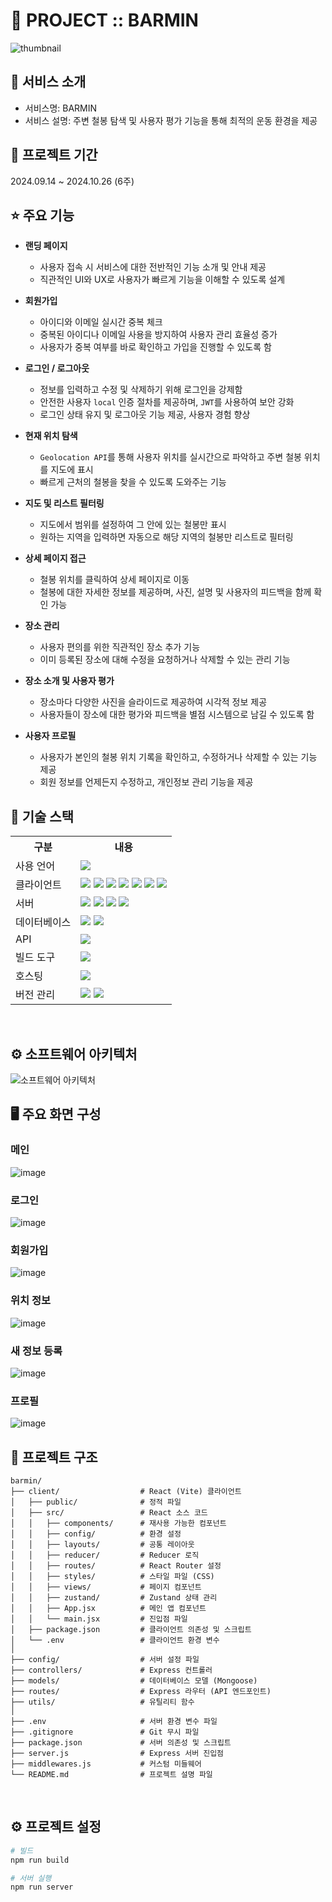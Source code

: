 # 📎 PROJECT :: BARMIN

![thumbnail](https://res.cloudinary.com/dab5xf29a/image/upload/v1738451253/barmin_x3r626.png)

## 👀 서비스 소개

- 서비스명: BARMIN
- 서비스 설명: 주변 철봉 탐색 및 사용자 평가 기능을 통해 최적의 운동 환경을 제공
  <br>

## 📅 프로젝트 기간

2024.09.14 ~ 2024.10.26 (6주)
<br>

## ⭐ 주요 기능

- **랜딩 페이지**

  - 사용자 접속 시 서비스에 대한 전반적인 기능 소개 및 안내 제공
  - 직관적인 UI와 UX로 사용자가 빠르게 기능을 이해할 수 있도록 설계

- **회원가입**

  - 아이디와 이메일 실시간 중복 체크
  - 중복된 아이디나 이메일 사용을 방지하여 사용자 관리 효율성 증가
  - 사용자가 중복 여부를 바로 확인하고 가입을 진행할 수 있도록 함

- **로그인 / 로그아웃**

  - 정보를 입력하고 수정 및 삭제하기 위해 로그인을 강제함
  - 안전한 사용자 `local` 인증 절차를 제공하며, `JWT`를 사용하여 보안 강화
  - 로그인 상태 유지 및 로그아웃 기능 제공, 사용자 경험 향상

- **현재 위치 탐색**

  - `Geolocation API`를 통해 사용자 위치를 실시간으로 파악하고 주변 철봉 위치를 지도에 표시
  - 빠르게 근처의 철봉을 찾을 수 있도록 도와주는 기능

- **지도 및 리스트 필터링**

  - 지도에서 범위를 설정하여 그 안에 있는 철봉만 표시
  - 원하는 지역을 입력하면 자동으로 해당 지역의 철봉만 리스트로 필터링

- **상세 페이지 접근**

  - 철봉 위치를 클릭하여 상세 페이지로 이동
  - 철봉에 대한 자세한 정보를 제공하며, 사진, 설명 및 사용자의 피드백을 함께 확인 가능

- **장소 관리**

  - 사용자 편의를 위한 직관적인 장소 추가 기능
  - 이미 등록된 장소에 대해 수정을 요청하거나 삭제할 수 있는 관리 기능

- **장소 소개 및 사용자 평가**

  - 장소마다 다양한 사진을 슬라이드로 제공하여 시각적 정보 제공
  - 사용자들이 장소에 대한 평가와 피드백을 별점 시스템으로 남길 수 있도록 함

- **사용자 프로필**
  - 사용자가 본인의 철봉 위치 기록을 확인하고, 수정하거나 삭제할 수 있는 기능 제공
  - 회원 정보를 언제든지 수정하고, 개인정보 관리 기능을 제공

## 🔨 기술 스택

<table>
    <tr>
        <th>구분</th>
        <th>내용</th>
    </tr>
    <tr>
        <td>사용 언어</td>
        <td>
            <img src="https://img.shields.io/badge/JavaScript-F7DF1E?style=for-the-badge&logo=JavaScript&logoColor=white"/>
        </td>
    </tr>
    <tr>
        <td>클라이언트</td>
        <td>
            <img src="https://img.shields.io/badge/React-61DAFB?style=for-the-badge&logo=React&logoColor=white"/>
            <img src="https://img.shields.io/badge/ReactRouter-CA4245?style=for-the-badge&logo=ReactRouter&logoColor=white"/>
            <img src="https://img.shields.io/badge/TailwindCSS-06B6D4?style=for-the-badge&logo=TailwindCSS&logoColor=white"/>
            <img src="https://img.shields.io/badge/Zustand-000000?style=for-the-badge&logo=Zustand&logoColor=white"/>
            <img src="https://img.shields.io/badge/Animate.css-00C4CC?style=for-the-badge&logo=CSS&logoColor=white"/>
            <img src="https://img.shields.io/badge/Swiper-6332B1?style=for-the-badge&logo=Swiper&logoColor=white"/>
            <img src="https://img.shields.io/badge/Axios-5A29E3?style=for-the-badge&logo=Axios&logoColor=white"/>
        </td>
    </tr>
    <tr>
        <td>서버</td>
        <td>
            <img src="https://img.shields.io/badge/Express.js-000000?style=for-the-badge&logo=Express&logoColor=white"/>
            <img src="https://img.shields.io/badge/Passport.js-34E27A?style=for-the-badge&logo=passport&logoColor=white"/>
            <img src="https://img.shields.io/badge/Multer-FFCA28?style=for-the-badge&logo=Multer&logoColor=white"/>
            <img src="https://img.shields.io/badge/Joi-4A3B8C?style=for-the-badge&logo=Joi&logoColor=white"/>
        </td>
    </tr>
    <tr>
        <td>데이터베이스</td>
        <td>
            <img src="https://img.shields.io/badge/MongoDB-47A248?style=for-the-badge&logo=MongoDB&logoColor=white"/>
            <img src="https://img.shields.io/badge/Cloudinary-3448C5?style=for-the-badge&logo=Cloudinary&logoColor=white"/>
        </td>
    </tr>
        <td>API</td>
        <td>
            <img src="https://img.shields.io/badge/KakaoMap-FFCD00?style=for-the-badge&logo=Kakao&logoColor=white"/>
        </td>
    </tr>
    <tr>
        <td>빌드 도구</td>
        <td>
            <img src="https://img.shields.io/badge/Vite-4FC08D?style=for-the-badge&logo=Vite&logoColor=white"/>
        </td>
    </tr>
    <tr>
        <td>호스팅</td>
        <td>
            <img src="https://img.shields.io/badge/Render-00B3E3?style=for-the-badge&logo=Render&logoColor=white"/>
        </td>
    </tr>
    <tr>
        <td>버전 관리</td>
        <td>
            <img src="https://img.shields.io/badge/Git-F05032?style=for-the-badge&logo=Git&logoColor=white"/>
            <img src="https://img.shields.io/badge/GitHub-181717?style=for-the-badge&logo=GitHub&logoColor=white"/>
        </td>
    </tr>
</table>

<br>

## ⚙ 소프트웨어 아키텍처

![소프트웨어 아키텍처](https://res.cloudinary.com/dab5xf29a/image/upload/v1738839558/barmin-architecture_qjultt.png)
<br>

## 🖥 주요 화면 구성

### 메인

![image](https://res.cloudinary.com/dab5xf29a/image/upload/v1738453123/1_kavutk.png)
<br>

### 로그인

![image](https://res.cloudinary.com/dab5xf29a/image/upload/v1738453139/2_awg0mf.png)
<br>

### 회원가입

![image](https://res.cloudinary.com/dab5xf29a/image/upload/v1738453146/3_mxgun6.png)
<br>

### 위치 정보

![image](https://res.cloudinary.com/dab5xf29a/image/upload/v1738453154/4_cxitqf.png)
<br>

### 새 정보 등록

![image](https://res.cloudinary.com/dab5xf29a/image/upload/v1738453162/5_rxofju.png)
<br>

### 프로필

![image](https://res.cloudinary.com/dab5xf29a/image/upload/v1738453168/6_cwnnxj.png)
<br>

## 📂 프로젝트 구조

```
barmin/
├── client/                  # React (Vite) 클라이언트
│   ├── public/              # 정적 파일
│   ├── src/                 # React 소스 코드
│   │   ├── components/      # 재사용 가능한 컴포넌트
│   │   ├── config/          # 환경 설정
│   │   ├── layouts/         # 공통 레이아웃
│   │   ├── reducer/         # Reducer 로직
│   │   ├── routes/          # React Router 설정
│   │   ├── styles/          # 스타일 파일 (CSS)
│   │   ├── views/           # 페이지 컴포넌트
│   │   ├── zustand/         # Zustand 상태 관리
│   │   ├── App.jsx          # 메인 앱 컴포넌트
│   │   └── main.jsx         # 진입점 파일
│   ├── package.json         # 클라이언트 의존성 및 스크립트
│   └── .env                 # 클라이언트 환경 변수
│
├── config/                  # 서버 설정 파일
├── controllers/             # Express 컨트롤러
├── models/                  # 데이터베이스 모델 (Mongoose)
├── routes/                  # Express 라우터 (API 엔드포인트)
├── utils/                   # 유틸리티 함수
│
├── .env                     # 서버 환경 변수 파일
├── .gitignore               # Git 무시 파일
├── package.json             # 서버 의존성 및 스크립트
├── server.js                # Express 서버 진입점
├── middlewares.js           # 커스텀 미들웨어
└── README.md                # 프로젝트 설명 파일
```

<br>

## ⚙️ **프로젝트 설정**

```bash
# 빌드
npm run build

# 서버 실행
npm run server
```
